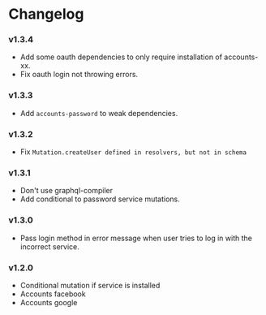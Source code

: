 # Changelog

### v1.3.4

- Add some oauth dependencies to only require installation of accounts-xx.
- Fix oauth login not throwing errors.

### v1.3.3

- Add ```accounts-password``` to weak dependencies.

### v1.3.2

- Fix ```Mutation.createUser defined in resolvers, but not in schema```

### v1.3.1

- Don't use graphql-compiler
- Add conditional to password service mutations.

### v1.3.0

- Pass login method in error message when user tries to log in with the incorrect service.

### v1.2.0

- Conditional mutation if service is installed
- Accounts facebook
- Accounts google
